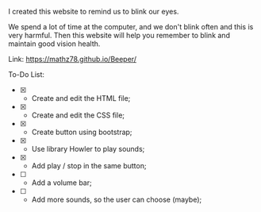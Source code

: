 I created this website to remind us to blink our eyes.

We spend a lot of time at the computer, and we don't blink often and this is very harmful. Then this website will help you remember to blink and maintain good vision health.

Link: https://mathz78.github.io/Beeper/

To-Do List: 

* [X] - Create and edit the HTML file;
* [X] - Create and edit the CSS file;
* [X] - Create button using bootstrap;
* [X] - Use library Howler to play sounds;
* [X] - Add play / stop in the same button;
* [ ] - Add a volume bar;
* [ ] - Add more sounds, so the user can choose (maybe); 
